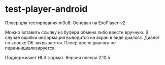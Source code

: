 # test-player-android
Плеер для тестирования m3u8. Основан на ExoPlayer-v2

Можно вставить ссылку из буфера обмена либо ввести вручную.
В случае ошибки информация выводится на экран в виде диалога.
Диалог по кнопке ОК закрывается.
Плеер после диалога не переинициализируется.

Поддерживает HLS формат.
Версия плеера 2.10.5
